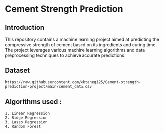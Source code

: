 # Cement Strength Prediction

## Introduction
This repository contains a machine learning project aimed at predicting the compressive strength of cement based on its ingredients and curing time. The project leverages various machine learning algorithms and data preprocessing techniques to achieve accurate predictions.

## Dataset 
```
https://raw.githubusercontent.com/ektanegi25/Cement-strength-prediction-project/main/cement_data.csv
```

## Algorithms used :
```
1. Linear Regression
2. Ridge Regression
3. Lasso Regression
4. Random Forest
```
